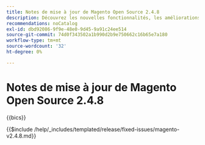 ```yaml
---
title: Notes de mise à jour de Magento Open Source 2.4.8
description: Découvrez les nouvelles fonctionnalités, les améliorations, les correctifs et les problèmes connus de la version 2.4.8 de Magento Open Source.
recommendations: noCatalog
exl-id: dbd92086-9f9e-48e0-9d45-9a91c24ee514
source-git-commit: 74d0f343502a1b990d2b9e750662c16b65e7a180
workflow-type: tm+mt
source-wordcount: '32'
ht-degree: 0%

---
```



# Notes de mise à jour de Magento Open Source 2.4.8

{{bics}}

{{$include /help/_includes/templated/release/fixed-issues/magento-v2.4.8.md}}
